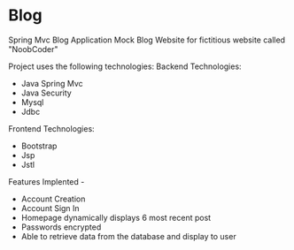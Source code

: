 # Blog
Spring Mvc Blog Application
Mock Blog Website for fictitious website called "NoobCoder"

Project uses the following technologies:
  Backend Technologies: 
  * Java Spring Mvc 
  * Java Security 
  * Mysql  
  * Jdbc
  
Frontend Technologies:
  * Bootstrap
  * Jsp
  * Jstl
  
Features Implented -
  * Account Creation
  * Account Sign In
  * Homepage dynamically displays 6 most recent post
  * Passwords encrypted
  * Able to retrieve data from the database and display to user
